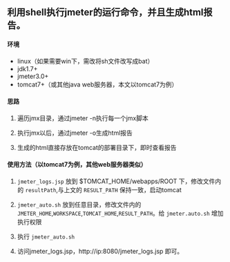 ## 利用shell执行jmeter的运行命令，并且生成html报告。

#### 环境
* linux（如果需要win下，需改将sh文件改写成bat）
* jdk1.7+
* jmeter3.0+
* tomcat7+（或其他java web服务器，本文以tomcat7为例）


#### 思路

1. 遍历jmx目录，通过jmeter -n执行每一个jmx脚本

2. 执行jmx以后，通过jmeter -o生成html报告

3. 生成的html直接存放在tomcat的部署目录下，即时查看报告


#### 使用方法（以tomcat7为例，其他web服务器类似）




1. `jmeter_logs.jsp` 放到 $TOMCAT_HOME/webapps/ROOT 下，修改文件内的 `resultPath`,与上文的 `RESULT_PATH` 保持一致，启动tomcat

2. `jmeter_auto.sh` 放到任意目录，修改文件内的 `JMETER_HOME`,`WORKSPACE`,`TOMCAT_HOME`,`RESULT_PATH`。给 `jmeter.auto.sh` 增加执行权限

3. 执行 `jmeter_auto.sh`

4. 访问jmeter_logs.jsp，http://ip:8080/jmeter_logs.jsp 即可。
